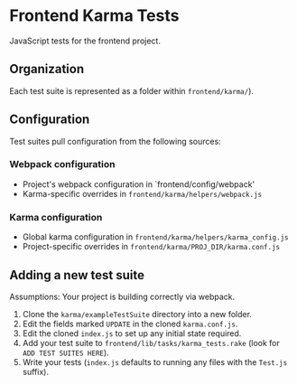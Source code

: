 # Frontend Karma Tests

JavaScript tests for the frontend project.

## Organization

  Each test suite is represented as a folder within `frontend/karma/`).

## Configuration

  Test suites pull configuration from the following sources:

### Webpack configuration

  * Project's webpack configuration in `frontend/config/webpack'
  * Karma-specific overrides in `frontend/karma/helpers/webpack.js`

### Karma configuration

  * Global karma configuration in `frontend/karma/helpers/karma_config.js`
  * Project-specific overrides in `frontend/karma/PROJ_DIR/karma.conf.js`

## Adding a new test suite

  Assumptions: Your project is building correctly via webpack.

  1. Clone the `karma/exampleTestSuite` directory into a new folder.
  2. Edit the fields marked `UPDATE` in the cloned `karma.conf.js`.
  3. Edit the cloned `index.js` to set up any initial state required.
  4. Add your test suite to `frontend/lib/tasks/karma_tests.rake` (look for `ADD TEST SUITES HERE`).
  5. Write your tests (`index.js` defaults to running any files with the `Test.js` suffix).
